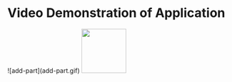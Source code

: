 <h1>Video Demonstration of Application</h1>
![add-part](add-part.gif)
<img src="https://i.natgeofe.com/k/59ccd67f-c57c-4946-99bd-f957a38dafaa/hippopotamus-closeup-water_square.jpg" width="100" height="100">
